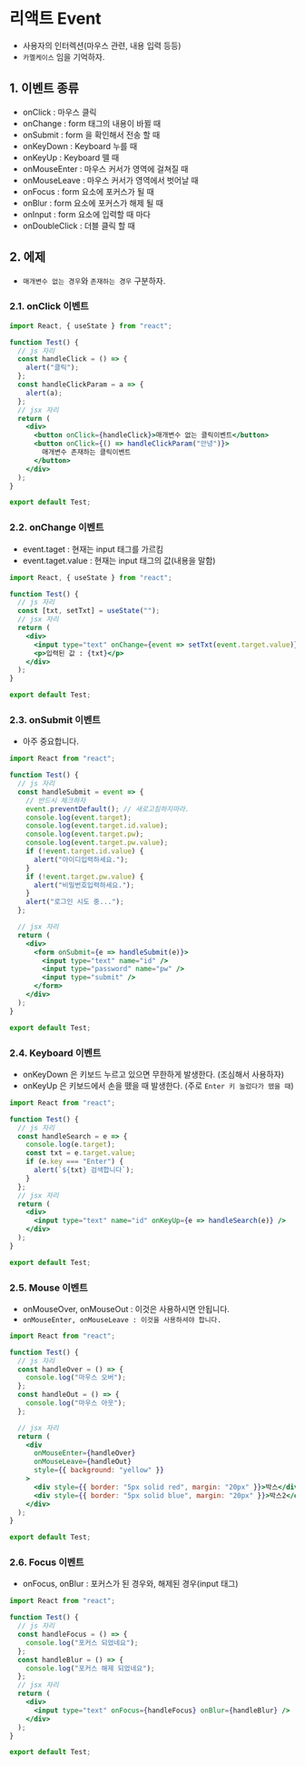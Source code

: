 # 리액트 Event

- 사용자의 인터렉션(마우스 관련, 내용 입력 등등)
- `카멜케이스` 임을 기억하자.

## 1. 이벤트 종류

- onClick : 마우스 클릭
- onChange : form 태그의 내용이 바뀔 때
- onSubmit : form 을 확인해서 전송 할 때
- onKeyDown : Keyboard 누를 때
- onKeyUp : Keyboard 뗄 때
- onMouseEnter : 마우스 커서가 영역에 걸쳐질 때
- onMouseLeave : 마우스 커서가 영역에서 벗어날 때
- onFocus : form 요소에 포커스가 될 때
- onBlur : form 요소에 포커스가 해제 될 때
- onInput : form 요소에 입력할 때 마다
- onDoubleClick : 더블 클릭 할 때

## 2. 에제

- `매개변수 없는 경우`와 `존재하는 경우` 구분하자.

### 2.1. onClick 이벤트

```jsx
import React, { useState } from "react";

function Test() {
  // js 자리
  const handleClick = () => {
    alert("클릭");
  };
  const handleClickParam = a => {
    alert(a);
  };
  // jsx 자리
  return (
    <div>
      <button onClick={handleClick}>매개변수 없는 클릭이벤트</button>
      <button onClick={() => handleClickParam("안녕")}>
        매개변수 존재하는 클릭이벤트
      </button>
    </div>
  );
}

export default Test;
```

### 2.2. onChange 이벤트

- event.taget : 현재는 input 태그를 가르킴
- event.taget.value : 현재는 input 태그의 값(내용을 말함)

```jsx
import React, { useState } from "react";

function Test() {
  // js 자리
  const [txt, setTxt] = useState("");
  // jsx 자리
  return (
    <div>
      <input type="text" onChange={event => setTxt(event.target.value)} />
      <p>입력된 값 : {txt}</p>
    </div>
  );
}

export default Test;
```

### 2.3. onSubmit 이벤트

- 아주 중요합니다.

```jsx
import React from "react";

function Test() {
  // js 자리
  const handleSubmit = event => {
    // 반드시 체크하자
    event.preventDefault(); // 새로고침하지마라.
    console.log(event.target);
    console.log(event.target.id.value);
    console.log(event.target.pw);
    console.log(event.target.pw.value);
    if (!event.target.id.value) {
      alert("아이디입력하세요.");
    }
    if (!event.target.pw.value) {
      alert("비밀번호입력하세요.");
    }
    alert("로그인 시도 중...");
  };

  // jsx 자리
  return (
    <div>
      <form onSubmit={e => handleSubmit(e)}>
        <input type="text" name="id" />
        <input type="password" name="pw" />
        <input type="submit" />
      </form>
    </div>
  );
}

export default Test;
```

### 2.4. Keyboard 이벤트

- onKeyDown 은 키보드 누르고 있으면 무한하게 발생한다. (조심해서 사용하자)
- onKeyUp 은 키보드에서 손을 뗐을 때 발생한다. (주로 `Enter 키 눌렀다가 뗐을 때`)

```jsx
import React from "react";

function Test() {
  // js 자리
  const handleSearch = e => {
    console.log(e.target);
    const txt = e.target.value;
    if (e.key === "Enter") {
      alert(`${txt} 검색합니다`);
    }
  };
  // jsx 자리
  return (
    <div>
      <input type="text" name="id" onKeyUp={e => handleSearch(e)} />
    </div>
  );
}

export default Test;
```

### 2.5. Mouse 이벤트

- onMouseOver, onMouseOut : 이것은 사용하시면 안됩니다.
- `onMouseEnter, onMouseLeave : 이것을 사용하셔야 합니다.`

```jsx
import React from "react";

function Test() {
  // js 자리
  const handleOver = () => {
    console.log("마우스 오버");
  };
  const handleOut = () => {
    console.log("마우스 아웃");
  };

  // jsx 자리
  return (
    <div
      onMouseEnter={handleOver}
      onMouseLeave={handleOut}
      style={{ background: "yellow" }}
    >
      <div style={{ border: "5px solid red", margin: "20px" }}>박스</div>
      <div style={{ border: "5px solid blue", margin: "20px" }}>박스2</div>
    </div>
  );
}

export default Test;
```

### 2.6. Focus 이벤트

- onFocus, onBlur : 포커스가 된 경우와, 해제된 경우(input 태그)

```jsx
import React from "react";

function Test() {
  // js 자리
  const handleFocus = () => {
    console.log("포커스 되었네요");
  };
  const handleBlur = () => {
    console.log("포커스 해제 되었네요");
  };
  // jsx 자리
  return (
    <div>
      <input type="text" onFocus={handleFocus} onBlur={handleBlur} />
    </div>
  );
}

export default Test;
```
